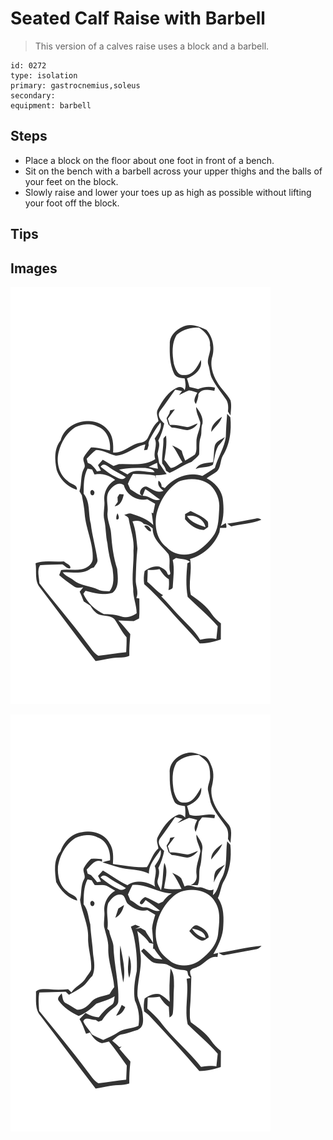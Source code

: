 # Seated Calf Raise with Barbell
> This version of a calves raise uses a block and a barbell.

``` 
id: 0272 
type: isolation 
primary: gastrocnemius,soleus 
secondary:  
equipment: barbell 
``` 

## Steps

 - Place a block on the floor about one foot in front of a bench.
 - Sit on the bench with a barbell across your upper thighs and the balls of your feet on the block.
 - Slowly raise and lower your toes up as high as possible without lifting your foot off the block.

## Tips


## Images

![](./../svg/0272-relaxation.svg)

![](./../svg/0272-tension.svg)
